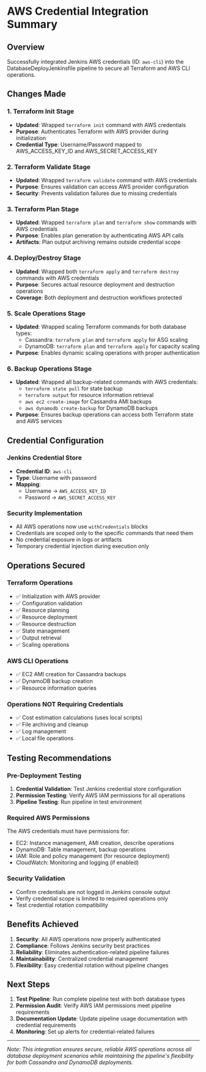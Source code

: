 # AWS Credential Integration Summary

## Overview
Successfully integrated Jenkins AWS credentials (ID: `aws-cli`) into the DatabaseDeployJenkinsfile pipeline to secure all Terraform and AWS CLI operations.

## Changes Made

### 1. Terraform Init Stage
- **Updated**: Wrapped `terraform init` command with AWS credentials
- **Purpose**: Authenticates Terraform with AWS provider during initialization
- **Credential Type**: Username/Password mapped to AWS_ACCESS_KEY_ID and AWS_SECRET_ACCESS_KEY

### 2. Terraform Validate Stage  
- **Updated**: Wrapped `terraform validate` command with AWS credentials
- **Purpose**: Ensures validation can access AWS provider configuration
- **Security**: Prevents validation failures due to missing credentials

### 3. Terraform Plan Stage
- **Updated**: Wrapped `terraform plan` and `terraform show` commands with AWS credentials
- **Purpose**: Enables plan generation by authenticating AWS API calls
- **Artifacts**: Plan output archiving remains outside credential scope

### 4. Deploy/Destroy Stage
- **Updated**: Wrapped both `terraform apply` and `terraform destroy` commands with AWS credentials
- **Purpose**: Secures actual resource deployment and destruction operations
- **Coverage**: Both deployment and destruction workflows protected

### 5. Scale Operations Stage
- **Updated**: Wrapped scaling Terraform commands for both database types:
  - Cassandra: `terraform plan` and `terraform apply` for ASG scaling
  - DynamoDB: `terraform plan` and `terraform apply` for capacity scaling
- **Purpose**: Enables dynamic scaling operations with proper authentication

### 6. Backup Operations Stage
- **Updated**: Wrapped all backup-related commands with AWS credentials:
  - `terraform state pull` for state backup
  - `terraform output` for resource information retrieval
  - `aws ec2 create-image` for Cassandra AMI backups
  - `aws dynamodb create-backup` for DynamoDB backups
- **Purpose**: Ensures backup operations can access both Terraform state and AWS services

## Credential Configuration

### Jenkins Credential Store
- **Credential ID**: `aws-cli`
- **Type**: Username with password
- **Mapping**:
  - Username → `AWS_ACCESS_KEY_ID`
  - Password → `AWS_SECRET_ACCESS_KEY`

### Security Implementation
- All AWS operations now use `withCredentials` blocks
- Credentials are scoped only to the specific commands that need them
- No credential exposure in logs or artifacts
- Temporary credential injection during execution only

## Operations Secured

### Terraform Operations
- ✅ Initialization with AWS provider
- ✅ Configuration validation
- ✅ Resource planning
- ✅ Resource deployment
- ✅ Resource destruction
- ✅ State management
- ✅ Output retrieval
- ✅ Scaling operations

### AWS CLI Operations
- ✅ EC2 AMI creation for Cassandra backups
- ✅ DynamoDB backup creation
- ✅ Resource information queries

### Operations NOT Requiring Credentials
- ✅ Cost estimation calculations (uses local scripts)
- ✅ File archiving and cleanup
- ✅ Log management
- ✅ Local file operations

## Testing Recommendations

### Pre-Deployment Testing
1. **Credential Validation**: Test Jenkins credential store configuration
2. **Permission Testing**: Verify AWS IAM permissions for all operations
3. **Pipeline Testing**: Run pipeline in test environment

### Required AWS Permissions
The AWS credentials must have permissions for:
- EC2: Instance management, AMI creation, describe operations
- DynamoDB: Table management, backup operations
- IAM: Role and policy management (for resource deployment)
- CloudWatch: Monitoring and logging (if enabled)

### Security Validation
- Confirm credentials are not logged in Jenkins console output
- Verify credential scope is limited to required operations only
- Test credential rotation compatibility

## Benefits Achieved

1. **Security**: All AWS operations now properly authenticated
2. **Compliance**: Follows Jenkins security best practices
3. **Reliability**: Eliminates authentication-related pipeline failures
4. **Maintainability**: Centralized credential management
5. **Flexibility**: Easy credential rotation without pipeline changes

## Next Steps

1. **Test Pipeline**: Run complete pipeline test with both database types
2. **Permission Audit**: Verify AWS IAM permissions meet pipeline requirements
3. **Documentation Update**: Update pipeline usage documentation with credential requirements
4. **Monitoring**: Set up alerts for credential-related failures

---

*Note: This integration ensures secure, reliable AWS operations across all database deployment scenarios while maintaining the pipeline's flexibility for both Cassandra and DynamoDB deployments.*